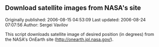 ## Download satellite images from NASA's site 
Originally published: 2006-08-15 04:53:09 
Last updated: 2006-08-24 07:07:56 
Author: Sergei Vavilov 
 
This script downloads satellite image of desired position (in degrees) from the NASA's OnEarth site (http://onearth.jpl.nasa.gov/).